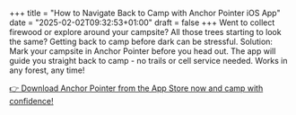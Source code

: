 +++
title = "How to Navigate Back to Camp with Anchor Pointer iOS App"
date = "2025-02-02T09:32:53+01:00"
draft = false
+++
Went to collect firewood or explore around your campsite? All those trees starting to look the same? Getting back to camp before dark can be stressful.
Solution:
Mark your campsite in Anchor Pointer before you head out. The app will guide you straight back to camp - no trails or cell service needed. Works in any forest, any time!

[👉 Download Anchor Pointer from the App Store now and camp with confidence!](https://apps.apple.com/us/app/gps-navigation-hiking-compass/id791684332)